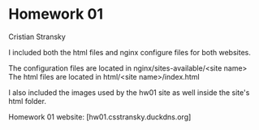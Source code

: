# Homework 01

Cristian Stransky  
  
I included both the html files and nginx configure files for both websites.   
  
The configuration files are located in nginx/sites-available/\<site name\>  
The html files are located in html/\<site name\>/index.html  
  
I also included the images used by the hw01 site as well inside the site's html folder. 
  
Homework 01 website:
[hw01.csstransky.duckdns.org]

